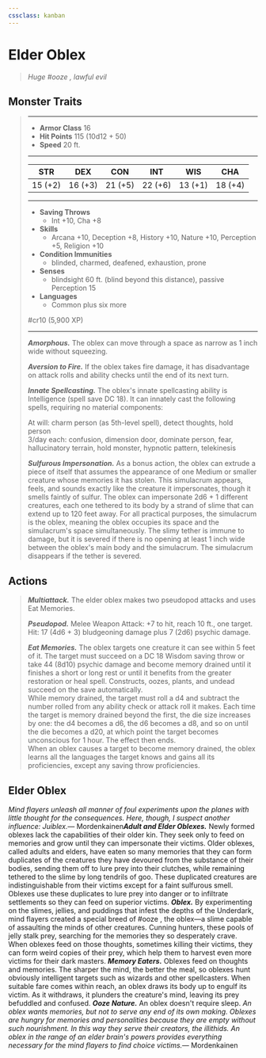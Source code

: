 ```yaml
---
cssclass: kanban
---
```


# Elder Oblex
>*Huge #ooze , lawful evil*
## Monster Traits
>___
>- **Armor Class** 16
>- **Hit Points** 115 (10d12 + 50)
>- **Speed** 20 ft.
>___
>|STR|DEX|CON|INT|WIS|CHA|
>|:---:|:---:|:---:|:---:|:---:|:---:|
>|15 (+2)|16 (+3)|21 (+5)|22 (+6)|13 (+1)|18 (+4)|
>___
>- **Saving Throws**
>	 - Int +10, Cha +8
>- **Skills**
>	 - Arcana +10, Deception +8, History +10, Nature +10, Perception +5, Religion +10
>- **Condition Immunities**
>	 - blinded, charmed, deafened, exhaustion, prone
>- **Senses**
>	 - blindsight 60 ft. (blind beyond this distance), passive Perception 15
>- **Languages**
>	 - Common plus six more
>
> #cr10 (5,900 XP)
>___
>***Amorphous.*** The oblex can move through a space as narrow as 1 inch wide without squeezing.  
>
>***Aversion to Fire.*** If the oblex takes fire damage, it has disadvantage on attack rolls and ability checks until the end of its next turn.  
>
>***Innate Spellcasting.*** The oblex's innate spellcasting ability is Intelligence (spell save DC 18). It can innately cast the following spells, requiring no material components:  
>
>At will: charm person (as 5th-level spell), detect thoughts, hold person  
>3/day each: confusion, dimension door, dominate person, fear, hallucinatory terrain, hold monster, hypnotic pattern, telekinesis  
>
>
>***Sulfurous Impersonation.*** As a bonus action, the oblex can extrude a piece of itself that assumes the appearance of one Medium or smaller creature whose memories it has stolen. This simulacrum appears, feels, and sounds exactly like the creature it impersonates, though it smells faintly of sulfur. The oblex can impersonate 2d6 + 1 different creatures, each one tethered to its body by a strand of slime that can extend up to 120 feet away. For all practical purposes, the simulacrum is the oblex, meaning the oblex occupies its space and the simulacrum's space simultaneously. The slimy tether is immune to damage, but it is severed if there is no opening at least 1 inch wide between the oblex's main body and the simulacrum. The simulacrum disappears if the tether is severed.  
>
## Actions
>***Multiattack.*** The elder oblex makes two pseudopod attacks and uses Eat Memories.  
>
>***Pseudopod.*** Melee Weapon Attack: +7 to hit, reach 10 ft., one target. Hit: 17 (4d6 + 3) bludgeoning damage plus 7 (2d6) psychic damage.  
>
>***Eat Memories.*** The oblex targets one creature it can see within 5 feet of it. The target must succeed on a DC 18 Wisdom saving throw or take 44 (8d10) psychic damage and become memory drained until it finishes a short or long rest or until it benefits from the greater restoration or heal spell. Constructs, oozes, plants, and undead succeed on the save automatically.  
>While memory drained, the target must roll a d4 and subtract the number rolled from any ability check or attack roll it makes. Each time the target is memory drained beyond the first, the die size increases by one: the d4 becomes a d6, the d6 becomes a d8, and so on until the die becomes a d20, at which point the target becomes unconscious for 1 hour. The effect then ends.  
>When an oblex causes a target to become memory drained, the oblex learns all the languages the target knows and gains all its proficiencies, except any saving throw proficiencies.
## Elder Oblex
*Mind flayers unleash all manner of foul experiments upon the planes with little thought for the consequences. Here, though, I suspect another influence: Juiblex.*— Mordenkainen***Adult and Elder Oblexes.*** Newly formed oblexes lack the capabilities of their older kin. They seek only to feed on memories and grow until they can impersonate their victims.
Older oblexes, called adults and elders, have eaten so many memories that they can form duplicates of the creatures they have devoured from the substance of their bodies, sending them off to lure prey into their clutches, while remaining tethered to the slime by long tendrils of goo. These duplicated creatures are indistinguishable from their victims except for a faint sulfurous smell. Oblexes use these duplicates to lure prey into danger or to infiltrate settlements so they can feed on superior victims.
***Oblex.*** By experimenting on the slimes, jellies, and puddings that infest the depths of the Underdark, mind flayers created a special breed of #ooze , the oblex—a slime capable of assaulting the minds of other creatures. Cunning hunters, these pools of jelly stalk prey, searching for the memories they so desperately crave. When oblexes feed on those thoughts, sometimes killing their victims, they can form weird copies of their prey, which help them to harvest even more victims for their dark masters.
***Memory Eaters.*** Oblexes feed on thoughts and memories. The sharper the mind, the better the meal, so oblexes hunt obviously intelligent targets such as wizards and other spellcasters. When suitable fare comes within reach, an oblex draws its body up to engulf its victim. As it withdraws, it plunders the creature's mind, leaving its prey befuddled and confused.
***Ooze Nature.*** An oblex doesn't require sleep.
*An oblex wants memories, but not to serve any end of its own making. Oblexes are hungry for memories and personalities because they are empty without such nourishment. In this way they serve their creators, the illithids. An oblex in the range of an elder brain's powers provides everything necessary for the mind flayers to find choice victims.*— Mordenkainen